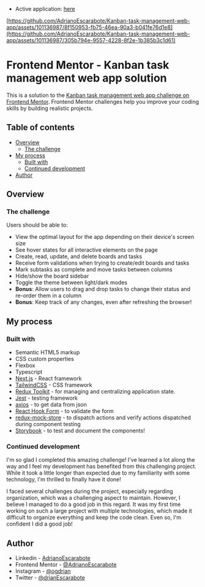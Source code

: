 - Active application: [here](https://kanban-task-management-web-app-adrianoescarabote.vercel.app/)

[https://github.com/AdrianoEscarabote/Kanban-task-management-web-app/assets/101136987/8f150953-fb75-46ea-90a3-b041fe76d1e8](https://github.com/AdrianoEscarabote/Kanban-task-management-web-app/assets/101136987/305b794e-9557-4228-8f2e-1b385b3c1d61)

# Frontend Mentor - Kanban task management web app solution

This is a solution to the [Kanban task management web app challenge on Frontend Mentor](https://www.frontendmentor.io/challenges/kanban-task-management-web-app-wgQLt-HlbB). Frontend Mentor challenges help you improve your coding skills by building realistic projects. 

## Table of contents

- [Overview](#overview)
  - [The challenge](#the-challenge)
- [My process](#my-process)
  - [Built with](#built-with)
  - [Continued development](#continued-development)
- [Author](#author)

## Overview

### The challenge

Users should be able to:

- View the optimal layout for the app depending on their device's screen size
- See hover states for all interactive elements on the page
- Create, read, update, and delete boards and tasks
- Receive form validations when trying to create/edit boards and tasks
- Mark subtasks as complete and move tasks between columns
- Hide/show the board sidebar
- Toggle the theme between light/dark modes
- **Bonus**: Allow users to drag and drop tasks to change their status and re-order them in a column
- **Bonus**: Keep track of any changes, even after refreshing the browser!

## My process

### Built with

- Semantic HTML5 markup
- CSS custom properties
- Flexbox
- Typescript
- [Next.js](https://nextjs.org/) - React framework
- [TailwindCSS](https://tailwindcss.com/) - CSS framework
- [Redux Toolkit](https://redux-toolkit.js.org/) - for managing and centralizing application state.
- [Jest](https://jestjs.io/pt-BR/) - testing framework
- [axios](https://axios-http.com/docs/intro) - to get data from json
- [React Hook Form](https://react-hook-form.com/) - to validate the form
- [redux-mock-store](https://www.npmjs.com/package/redux-mock-store) - to dispatch actions and verify actions dispatched during component testing
- [Storybook](https://storybook.js.org/) - to test and document the components!

### Continued development

I'm so glad I completed this amazing challenge! I've learned a lot along the way and I feel my development has benefited from this challenging project. While it took a little longer than expected due to my familiarity with some technology, I'm thrilled to finally have it done!

I faced several challenges during the project, especially regarding organization, which was a challenging aspect to maintain. However, I believe I managed to do a good job in this regard. It was my first time working on such a large project with multiple technologies, which made it difficult to organize everything and keep the code clean. Even so, I'm confident I did a good job!

## Author

- Linkedin - [AdrianoEscarabote](https://www.linkedin.com/in/adriano-escarabote-944b02233/)
- Frontend Mentor - [@AdrianoEscarabote](https://www.frontendmentor.io/profile/AdrianoEscarabote)
- Instagram - [@ogdrian](https://www.instagram.com/ogdrian/)
- Twitter - [@drianEscarabote](https://twitter.com/drianEscarabote)
